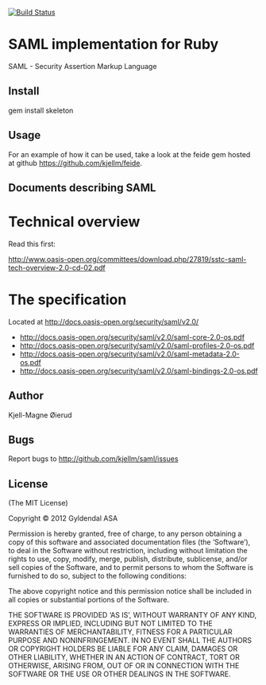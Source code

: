 [![Build Status](https://secure.travis-ci.org/kjellm/saml.png)](http://travis-ci.org/kjellm/saml)

SAML implementation for Ruby
============================

SAML - Security Assertion Markup Language


Install
-------

gem install skeleton


Usage
-----

For an example of how it can be used, take a look at the feide gem
hosted at github https://github.com/kjellm/feide.


Documents describing SAML
-------------------------

# Technical overview

Read this first:

http://www.oasis-open.org/committees/download.php/27819/sstc-saml-tech-overview-2.0-cd-02.pdf

# The specification

Located at http://docs.oasis-open.org/security/saml/v2.0/

* http://docs.oasis-open.org/security/saml/v2.0/saml-core-2.0-os.pdf
* http://docs.oasis-open.org/security/saml/v2.0/saml-profiles-2.0-os.pdf
* http://docs.oasis-open.org/security/saml/v2.0/saml-metadata-2.0-os.pdf
* http://docs.oasis-open.org/security/saml/v2.0/saml-bindings-2.0-os.pdf


Author
------

Kjell-Magne Øierud <kjellm AT oierud DOT net>
	
Bugs
----

Report bugs to http://github.com/kjellm/saml/issues
	
License
-------

(The MIT License)

Copyright © 2012 Gyldendal ASA

Permission is hereby granted, free of charge, to any person obtaining a copy of this software and
associated documentation files (the ‘Software’), to deal in the Software without restriction, including
without limitation the rights to use, copy, modify, merge, publish, distribute, sublicense, and/or sell
copies of the Software, and to permit persons to whom the Software is furnished to do so, subject to
the following conditions:

The above copyright notice and this permission notice shall be included in all copies or substantial
portions of the Software.

THE SOFTWARE IS PROVIDED ‘AS IS’, WITHOUT WARRANTY OF ANY KIND, EXPRESS OR IMPLIED, INCLUDING BUT NOT
LIMITED TO THE WARRANTIES OF MERCHANTABILITY, FITNESS FOR A PARTICULAR PURPOSE AND NONINFRINGEMENT. IN
NO EVENT SHALL THE AUTHORS OR COPYRIGHT HOLDERS BE LIABLE FOR ANY CLAIM, DAMAGES OR OTHER LIABILITY,
WHETHER IN AN ACTION OF CONTRACT, TORT OR OTHERWISE, ARISING FROM, OUT OF OR IN CONNECTION WITH THE
SOFTWARE OR THE USE OR OTHER DEALINGS IN THE SOFTWARE.
